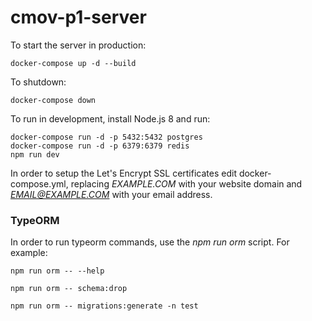 # cmov-p1-server

To start the server in production:
```
docker-compose up -d --build
```

To shutdown:
```
docker-compose down
```

To run in development, install Node.js 8 and run:
```
docker-compose run -d -p 5432:5432 postgres
docker-compose run -d -p 6379:6379 redis
npm run dev
```

In order to setup the Let's Encrypt SSL certificates edit docker-compose.yml, replacing *EXAMPLE.COM* with your website domain and *EMAIL@EXAMPLE.COM* with your email address.

### TypeORM

In order to run typeorm commands, use the *npm run orm* script.
For example:

```npm run orm -- --help```

```npm run orm -- schema:drop```

```npm run orm -- migrations:generate -n test```
